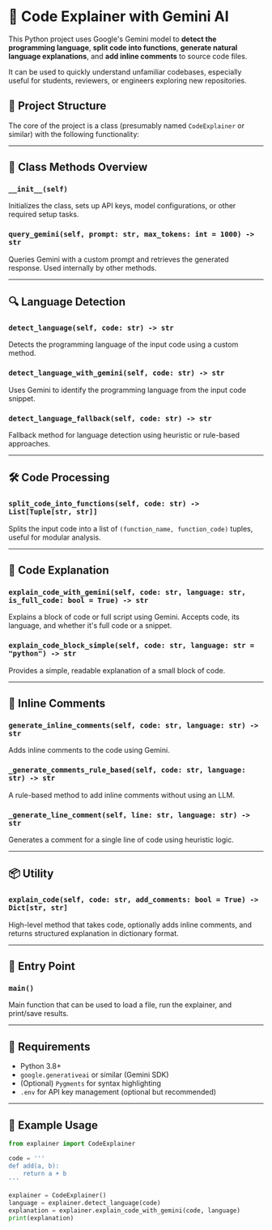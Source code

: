 # 🧠 Code Explainer with Gemini AI

This Python project uses Google's Gemini model to **detect the programming language**, **split code into functions**, **generate natural language explanations**, and **add inline comments** to source code files.

It can be used to quickly understand unfamiliar codebases, especially useful for students, reviewers, or engineers exploring new repositories.

## 📁 Project Structure

The core of the project is a class (presumably named `CodeExplainer` or similar) with the following functionality:

---

## 🧩 Class Methods Overview

### `__init__(self)`
Initializes the class, sets up API keys, model configurations, or other required setup tasks.

### `query_gemini(self, prompt: str, max_tokens: int = 1000) -> str`
Queries Gemini with a custom prompt and retrieves the generated response. Used internally by other methods.

---

## 🔍 Language Detection

### `detect_language(self, code: str) -> str`
Detects the programming language of the input code using a custom method.

### `detect_language_with_gemini(self, code: str) -> str`
Uses Gemini to identify the programming language from the input code snippet.

### `detect_language_fallback(self, code: str) -> str`
Fallback method for language detection using heuristic or rule-based approaches.

---

## 🛠️ Code Processing

### `split_code_into_functions(self, code: str) -> List[Tuple[str, str]]`
Splits the input code into a list of `(function_name, function_code)` tuples, useful for modular analysis.

---

## 🧠 Code Explanation

### `explain_code_with_gemini(self, code: str, language: str, is_full_code: bool = True) -> str`
Explains a block of code or full script using Gemini. Accepts code, its language, and whether it's full code or a snippet.

### `explain_code_block_simple(self, code: str, language: str = "python") -> str`
Provides a simple, readable explanation of a small block of code.

---

## 📝 Inline Comments

### `generate_inline_comments(self, code: str, language: str) -> str`
Adds inline comments to the code using Gemini.

### `_generate_comments_rule_based(self, code: str, language: str) -> str`
A rule-based method to add inline comments without using an LLM.

### `_generate_line_comment(self, line: str, language: str) -> str`
Generates a comment for a single line of code using heuristic logic.

---

## 📦 Utility

### `explain_code(self, code: str, add_comments: bool = True) -> Dict[str, str]`
High-level method that takes code, optionally adds inline comments, and returns structured explanation in dictionary format.

---

## 🚀 Entry Point

### `main()`
Main function that can be used to load a file, run the explainer, and print/save results.

---

## 🔧 Requirements

- Python 3.8+
- `google.generativeai` or similar (Gemini SDK)
- (Optional) `Pygments` for syntax highlighting
- `.env` for API key management (optional but recommended)

---

## 📌 Example Usage

```python
from explainer import CodeExplainer

code = '''
def add(a, b):
    return a + b
'''

explainer = CodeExplainer()
language = explainer.detect_language(code)
explanation = explainer.explain_code_with_gemini(code, language)
print(explanation)
